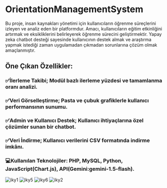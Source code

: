 # OrientationManagementSystem
Bu proje, insan kaynakları yönetimi için kullanıcıların öğrenme süreçlerini izleyen ve analiz eden bir platformdur. Amacı, kullanıcıların eğitim etkinliğini artırmak ve eksikliklerini belirleyerek öğrenme sürecini geliştirmektir. Yapay zeka chatbot desteği sayesinde kullanıcının destek almak ve araştırma yapmak istediği zaman uygulamadan çıkmadan sorunlarına çözüm olmak amaçlanmıştır.

## Öne Çıkan Özellikler: 
### ✅İlerleme Takibi; Modül bazlı ilerleme yüzdesi ve tamamlanma oranı analizi.

### ✅Veri Görselleştirme; Pasta ve çubuk grafiklerle kullanıcı performansının sunumu.

### ✅Admin ve Kullanıcı Destek; Kullanıcı ihtiyaçlarına özel çözümler sunan bir chatbot.

### ✅Veri İndirme; Kullanıcı verilerini CSV formatında indirme imkânı.

### 💻Kullanılan Teknolojiler: PHP, MySQL, Python, JavaScript(Chart.js), API(Gemini:gemini-1.5-flash).

![iky1](https://github.com/user-attachments/assets/d01bce6f-2d34-4227-96fb-a7e922e6d7e0)
![iky5](https://github.com/user-attachments/assets/e99135d9-164c-4f38-b02d-9ac1881c8109)
![iky6](https://github.com/user-attachments/assets/a5cbdf30-31ba-4ea4-abd4-2a7031517450)
![iky2](https://github.com/user-attachments/assets/501c6e1a-72d6-4ea3-becc-fbcbb9d72493)
